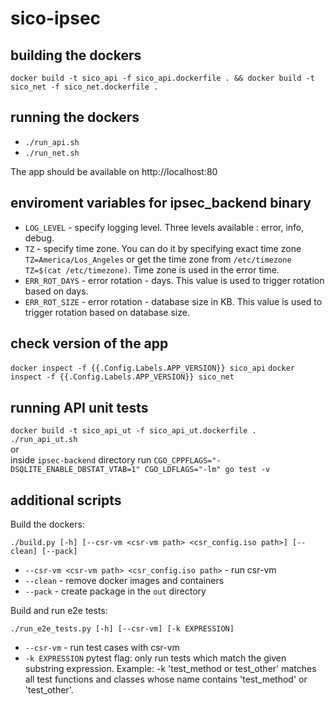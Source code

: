 # sico-ipsec

## building the dockers

`docker build -t sico_api -f sico_api.dockerfile . && docker build -t sico_net -f sico_net.dockerfile .`

## running the dockers

- `./run_api.sh`
- `./run_net.sh`

The app should be available on http://localhost:80

## enviroment variables for ipsec_backend binary

- `LOG_LEVEL` - specify logging level. Three levels available : error, info, debug.
- `TZ` - specify time zone. You can do it by specifying exact time zone `TZ=America/Los_Angeles` or get the time zone from `/etc/timezone` `TZ=$(cat /etc/timezone)`. Time zone is used in the error time. 
- `ERR_ROT_DAYS` - error rotation - days. This value is used to trigger rotation based on days.
- `ERR_ROT_SIZE` - error rotation - database size in KB. This value is used to trigger rotation based on database size.

## check version of the app

`docker inspect -f {{.Config.Labels.APP_VERSION}} sico_api`
`docker inspect -f {{.Config.Labels.APP_VERSION}} sico_net`

## running API unit tests

`docker build -t sico_api_ut -f sico_api_ut.dockerfile .`  
`./run_api_ut.sh`  
or  
inside `ipsec-backend` directory run `CGO_CPPFLAGS="-DSQLITE_ENABLE_DBSTAT_VTAB=1" CGO_LDFLAGS="-lm" go test -v`

## additional scripts

Build the dockers:  
  
`./build.py [-h] [--csr-vm <csr-vm path> <csr_config.iso path>] [--clean] [--pack]`
- `--csr-vm <csr-vm path> <csr_config.iso path>` - run csr-vm
- `--clean` - remove docker images and containers
- `--pack` - create package in the `out` directory

Build and run e2e tests:  
  
`./run_e2e_tests.py [-h] [--csr-vm] [-k EXPRESSION]`
- `--csr-vm` - run test cases with csr-vm
- `-k EXPRESSION` pytest flag: only run tests which match the given substring expression. Example: -k 'test_method or test_other' matches all test functions and classes whose name contains 'test_method' or 'test_other'.
